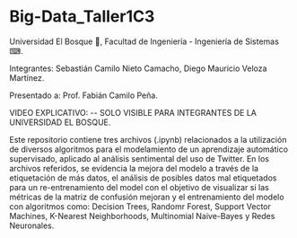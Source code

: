 # Big-Data_Taller1C3

Universidad El Bosque 🌳, Facultad de Ingeniería - Ingeniería de Sistemas ⌨.

Integrantes: Sebastián Camilo Nieto Camacho, Diego Mauricio Veloza Martínez.

Presentado a: Prof. Fabián Camilo Peña. 

VIDEO EXPLICATIVO:  -- SOLO VISIBLE PARA INTEGRANTES DE LA UNIVERSIDAD EL BOSQUE. 



Este repositorio contiene tres archivos (.ipynb) relacionados a la utilización de diversos algoritmos para el modelamiento de un aprendizaje automático supervisado, aplicado al análisis sentimental del uso de Twitter. En los archivos referidos, se evidencia la mejora del modelo a través de la etiquetación de más datos, el análisis de posibles datos mal etiquetados para un re-entrenamiento del model con el objetivo de visualizar si las métricas de la matriz de confusión mejoran y el entrenamiento del modelo con algoritmos como: Decision Trees, Randomr Forest, Support Vector Machines, K-Nearest Neighborhoods, Multinomial Naive-Bayes y Redes Neuronales. 
